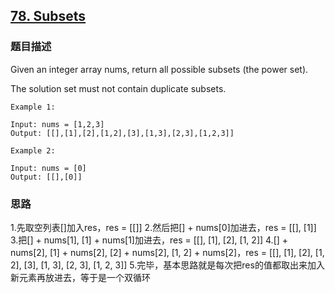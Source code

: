 ## [78. Subsets](https://leetcode-cn.com/problems/subsets/)

### 题目描述

Given an integer array nums, return all possible subsets (the power set).

The solution set must not contain duplicate subsets.
```
Example 1:

Input: nums = [1,2,3]
Output: [[],[1],[2],[1,2],[3],[1,3],[2,3],[1,2,3]]

Example 2:

Input: nums = [0]
Output: [[],[0]]
```

### 思路

1.先取空列表[]加入res，res = [[]]
2.然后把[] + nums[0]加进去，res = [[], [1]]
3.把[] + nums[1], [1] + nums[1]加进去，res = [[], [1], [2], [1, 2]]
4.[] + nums[2], [1] + nums[2], [2] + nums[2], [1, 2] + nums[2]，res = [[], [1], [2], [1, 2], [3], [1, 3], [2, 3], [1, 2, 3]]
5.完毕，基本思路就是每次把res的值都取出来加入新元素再放进去，等于是一个双循环
